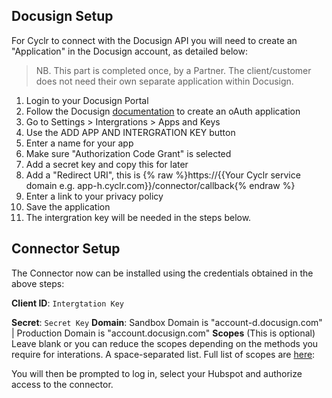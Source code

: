 
Docusign Setup
---------------

For Cyclr to connect with the Docusign API you will need to create an "Application" in the Docusign account, as detailed below:

  > NB. This part is completed once, by a Partner.  The client/customer does not need their own separate application within Docusign.

1. Login to your Docusign Portal
2. Follow the Docusign [documentation](https://developers.docusign.com/platform/auth/authcode/authcode-get-token/) to create an oAuth application
3. Go to Settings > Intergrations > Apps and Keys 
4. Use the ADD APP AND INTERGRATION KEY button
5. Enter a name for your app
6. Make sure "Authorization Code Grant" is selected
7. Add a secret key and copy this for later
8. Add a "Redirect URI", this is  {% raw %}https://{{Your Cyclr service domain e.g. app-h.cyclr.com}}/connector/callback{% endraw %}
9. Enter a link to your privacy policy
10. Save the application
11. The intergration key will be needed in the steps below.
 

Connector Setup
---------------

The Connector now can be installed using the credentials obtained in the above steps:

**Client ID**: `Intergtation Key`

**Secret**: `Secret Key`
**Domain**: Sandbox Domain is "account-d.docusign.com" | Production Domain is "account.docusign.com"
**Scopes** (This is optional) Leave blank or you can reduce the scopes depending on the methods you require for interations. A space-separated list. Full list of scopes are [here](https://developers.docusign.com/platform/auth/reference/scopes/):  

You will then be prompted to log in, select your Hubspot and authorize access to the connector.
